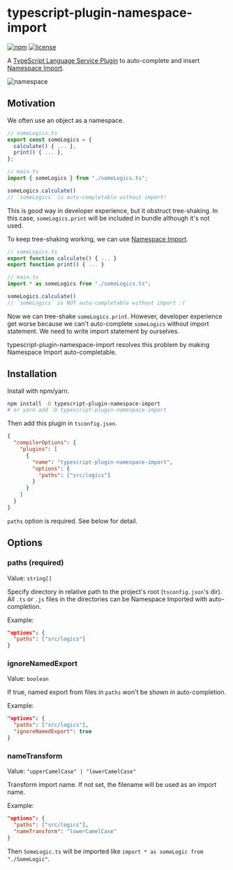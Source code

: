 # typescript-plugin-namespace-import

[![npm](https://img.shields.io/npm/v/typescript-plugin-namespace-import)](https://www.npmjs.com/package/typescript-plugin-namespace-import)
[![license](https://img.shields.io/npm/l/typescript-plugin-namespace-import)](https://github.com/Monchi/typescript-plugin-namespace-import/blob/master/LICENSE)

A [TypeScript Language Service Plugin](https://github.com/microsoft/TypeScript/wiki/Writing-a-Language-Service-Plugin) to auto-complete and insert [Namespace Import](https://developer.mozilla.org/en-US/docs/Web/JavaScript/Reference/Statements/import#import_an_entire_modules_contents).

![namespace](https://user-images.githubusercontent.com/16265411/132126846-9b2ab85b-45ad-427e-aac4-c6c408e53aa5.gif)

## Motivation

We often use an object as a namespace.

```typescript
// someLogics.ts
export const someLogics = {
  calculate() { ... },
  print() { ... },
};

// main.ts
import { someLogics } from "./someLogics.ts";

someLogics.calculate()
// `someLogics` is auto-completable without import!
```

This is good way in developer experience, but it obstruct tree-shaking. In this case, `someLogics.print` will be included in bundle although it's not used.

To keep tree-shaking working, we can use [Namespace Import](https://developer.mozilla.org/en-US/docs/Web/JavaScript/Reference/Statements/import#import_an_entire_modules_contents).

```typescript
// someLogics.ts
export function calculate() { ... }
export function print() { ... }

// main.ts
import * as someLogics from "./someLogics.ts";

someLogics.calculate()
// `someLogics` is NOT auto-completable without import :(
```

Now we can tree-shake `someLogics.print`. However, developer experience get worse because we can't auto-complete `someLogics` without import statement. We need to write import statement by ourselves.

typescript-plugin-namespace-import resolves this problem by making Namespace Import auto-completable.

## Installation

Install with npm/yarn.

```sh
npm install -D typescript-plugin-namespace-import
# or yarn add -D typescript-plugin-namespace-import
```

Then add this plugin in `tsconfig.json`.

```json
{
  "compilerOptions": {
    "plugins": [
      {
        "name": "typescript-plugin-namespace-import",
        "options": {
          "paths": ["src/logics"]
        }
      }
    ]
  }
}
```

`paths` option is required. See below for detail.

## Options

### paths (required)

Value: `string[]`

Specify directory in relative path to the project's root (`tsconfig.json`'s dir). All `.ts` or `.js` files in the directories can be Namespace Imported with auto-completion.

Example:

```json
"options": {
  "paths": ["src/logics"]
}
```

### ignoreNamedExport

Value: `boolean`

If true, named export from files in `paths` won't be shown in auto-completion.

Example:

```json
"options": {
  "paths": ["src/logics"],
  "ignoreNamedExport": true
}
```

### nameTransform

Value: `"upperCamelCase" | "lowerCamelCase"`

Transform import name. If not set, the filename will be used as an import name.

Example:

```json
"options": {
  "paths": ["src/logics"],
  "nameTransform": "lowerCamelCase"
}
```

Then `SomeLogic.ts` will be imported like `import * as someLogic from "./SomeLogic"`.
